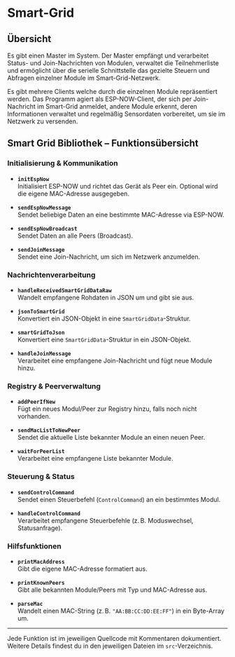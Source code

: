 # Smart-Grid

## Übersicht
Es gibt einen Master im System. Der Master empfängt und verarbeitet Status- und Join-Nachrichten von Modulen, verwaltet die Teilnehmerliste und ermöglicht über die serielle Schnittstelle das gezielte Steuern und Abfragen einzelner Module im Smart-Grid-Netzwerk.

Es gibt mehrere Clients welche durch die einzelnen Module repräsentiert werden. Das Programm agiert als ESP-NOW-Client, der sich per Join-Nachricht im Smart-Grid anmeldet, andere Module erkennt, deren Informationen verwaltet und regelmäßig Sensordaten vorbereitet, um sie im Netzwerk zu versenden.


## Smart Grid Bibliothek – Funktionsübersicht

### Initialisierung & Kommunikation

- **`initEspNow`**  
  Initialisiert ESP-NOW und richtet das Gerät als Peer ein. Optional wird die eigene MAC-Adresse ausgegeben.

- **`sendEspNowMessage`**  
  Sendet beliebige Daten an eine bestimmte MAC-Adresse via ESP-NOW.

- **`sendEspNowBroadcast`**  
  Sendet Daten an alle Peers (Broadcast).

- **`sendJoinMessage`**  
  Sendet eine Join-Nachricht, um sich im Netzwerk anzumelden.

### Nachrichtenverarbeitung

- **`handleReceivedSmartGridDataRaw`**  
  Wandelt empfangene Rohdaten in JSON um und gibt sie aus.

- **`jsonToSmartGrid`**  
  Konvertiert ein JSON-Objekt in eine `SmartGridData`-Struktur.

- **`smartGridToJson`**  
  Konvertiert eine `SmartGridData`-Struktur in ein JSON-Objekt.

- **`handleJoinMessage`**  
  Verarbeitet eine empfangene Join-Nachricht und fügt neue Module hinzu.

### Registry & Peerverwaltung

- **`addPeerIfNew`**  
  Fügt ein neues Modul/Peer zur Registry hinzu, falls noch nicht vorhanden.

- **`sendMacListToNewPeer`**  
  Sendet die aktuelle Liste bekannter Module an einen neuen Peer.

- **`waitForPeerList`**  
  Verarbeitet eine empfangene Liste bekannter Module.

### Steuerung & Status

- **`sendControlCommand`**  
  Sendet einen Steuerbefehl (`ControlCommand`) an ein bestimmtes Modul.

- **`handleControlCommand`**  
  Verarbeitet empfangene Steuerbefehle (z. B. Moduswechsel, Statusanfrage).

### Hilfsfunktionen

- **`printMacAddress`**  
  Gibt die eigene MAC-Adresse formatiert aus.

- **`printKnownPeers`**  
  Gibt alle bekannten Module/Peers mit Typ und MAC-Adresse aus.

- **`parseMac`**  
  Wandelt einen MAC-String (z. B. `"AA:BB:CC:DD:EE:FF"`) in ein Byte-Array um.

---

Jede Funktion ist im jeweiligen Quellcode mit Kommentaren dokumentiert.  
Weitere Details findest du in den jeweiligen Dateien im `src`-Verzeichnis.